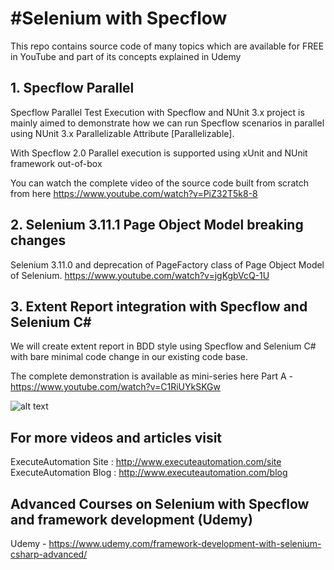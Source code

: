 #Selenium with Specflow
=========================
This repo contains source code of many topics which are available for FREE in YouTube and part of its concepts explained in Udemy

## 1. Specflow Parallel
Specflow Parallel Test Execution with Specflow and NUnit 3.x project is mainly aimed to demonstrate how we can run 
Specflow scenarios in parallel using NUnit 3.x Parallelizable Attribute [Parallelizable].

With Specflow 2.0 Parallel execution is supported using xUnit and NUnit framework out-of-box

You can watch the complete video of the source code built from scratch from here
https://www.youtube.com/watch?v=PiZ32T5k8-8

## 2. Selenium 3.11.1 Page Object Model breaking changes
Selenium 3.11.0 and deprecation of PageFactory class of Page Object Model of Selenium.
https://www.youtube.com/watch?v=jgKgbVcQ-1U

## 3. Extent Report integration with Specflow and Selenium C#
We will create extent report in BDD style using Specflow and Selenium C# with bare minimal code change in our existing code base.

The complete demonstration is available as mini-series here
Part A - https://www.youtube.com/watch?v=C1RiUYkSKGw

![alt text](https://github.com/executeautomation/SeleniumWithSpecflow/blob/master/report.png)

## For more videos and articles visit
ExecuteAutomation Site : http://www.executeautomation.com/site
ExecuteAutomation Blog : http://www.executeautomation.com/blog

## Advanced Courses on Selenium with Specflow and framework development (Udemy)
Udemy - https://www.udemy.com/framework-development-with-selenium-csharp-advanced/

